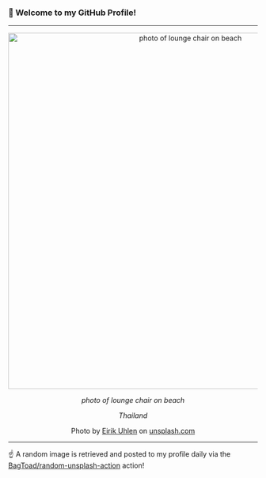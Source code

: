 ### 👋 Welcome to my GitHub Profile!

----

<div align="center">
  <img width="720" src="https://images.unsplash.com/photo-1525959526508-a37b4add7e70?crop=entropy&cs=tinysrgb&fit=max&fm=jpg&ixid=M3w1NTI0OTR8MHwxfHJhbmRvbXx8fHx8fHx8fDE3MzQzMjk2NjF8&ixlib=rb-4.0.3&q=80&w=1080" alt="photo of lounge chair on beach">
  
  <em>photo of lounge chair on beach</em>
  
  <em>Thailand</em>
  
  Photo by [Eirik Uhlen](null) on [unsplash.com](https://unsplash.com/)
</div>

----

☝️ A random image is retrieved and posted to my profile daily via the [BagToad/random-unsplash-action](https://github.com/BagToad/random-unsplash-action) action!
